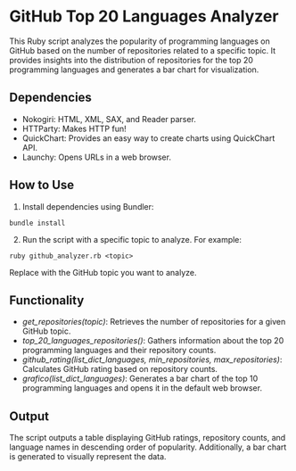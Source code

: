 # GitHub Top 20 Languages Analyzer
This Ruby script analyzes the popularity of programming languages on GitHub based on the number of repositories related to a specific topic. It provides insights into the distribution of repositories for the top 20 programming languages and generates a bar chart for visualization.

## Dependencies
 - Nokogiri: HTML, XML, SAX, and Reader parser.
 - HTTParty: Makes HTTP fun!
 - QuickChart: Provides an easy way to create charts using QuickChart API.
 - Launchy: Opens URLs in a web browser.
## How to Use
1. Install dependencies using Bundler:

`bundle install` 

2. Run the script with a specific topic to analyze. For example:

`ruby github_analyzer.rb <topic>`

Replace <topic> with the GitHub topic you want to analyze.

## Functionality
 - *get_repositories(topic)*: Retrieves the number of repositories for a given GitHub topic.
 - *top_20_languages_repositories()*: Gathers information about the top 20 programming languages and their repository counts.
 - *github_rating(list_dict_languages, min_repositories, max_repositories)*: Calculates GitHub rating based on repository counts.
 - *grafico(list_dict_languages)*: Generates a bar chart of the top 10 programming languages and opens it in the default web browser.
## Output
The script outputs a table displaying GitHub ratings, repository counts, and language names in descending order of popularity. Additionally, a bar chart is generated to visually represent the data.
